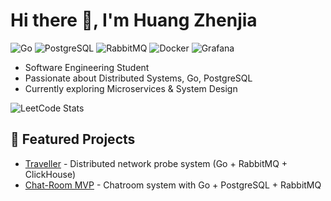 # Hi there 👋, I'm Huang Zhenjia  
![Go](https://img.shields.io/badge/Go-00ADD8?logo=go&logoColor=white)
![PostgreSQL](https://img.shields.io/badge/PostgreSQL-316192?logo=postgresql&logoColor=white)
![RabbitMQ](https://img.shields.io/badge/RabbitMQ-FF6600?logo=rabbitmq&logoColor=white)
![Docker](https://img.shields.io/badge/Docker-2496ED?logo=docker&logoColor=white)
![Grafana](https://img.shields.io/badge/Grafana-F46800?logo=grafana&logoColor=white)

- Software Engineering Student  
- Passionate about Distributed Systems, Go, PostgreSQL  
- Currently exploring Microservices & System Design

![LeetCode Stats](https://leetcard.jacoblin.cool/HZHENJ?theme=unicorn&font=Noto%20Sans%20Lisu&site=cn)

## 🚀 Featured Projects  
- [Traveller](https://github.com/HZHENJ/traveller) - Distributed network probe system (Go + RabbitMQ + ClickHouse)  
- [Chat-Room MVP](https://github.com/HZHENJ/chat-room) - Chatroom system with Go + PostgreSQL + RabbitMQ  
